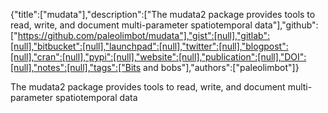 {"title":["mudata"],"description":["The mudata2 package provides tools to read, write, and document multi-parameter spatiotemporal data"],"github":["https://github.com/paleolimbot/mudata"],"gist":[null],"gitlab":[null],"bitbucket":[null],"launchpad":[null],"twitter":[null],"blogpost":[null],"cran":[null],"pypi":[null],"website":[null],"publication":[null],"DOI":[null],"notes":[null],"tags":["Bits and bobs"],"authors":["paleolimbot"]}

The mudata2 package provides tools to read, write, and document multi-parameter spatiotemporal data